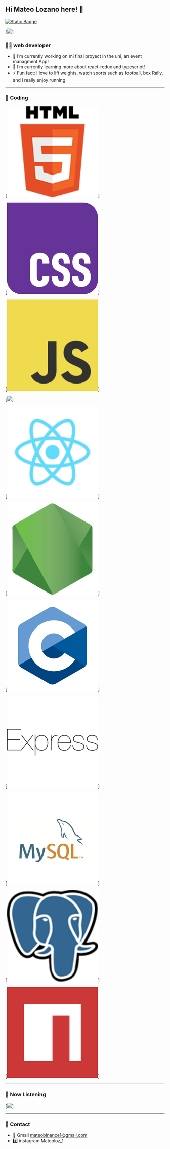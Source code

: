 ##  Hi Mateo Lozano here!  👋


[![Static Badge](https://img.shields.io/badge/follow%20me%20%20-%23000?style=flat-square&logo=instagram&logoSize=auto&label=Mateoloz_1&link=https%3A%2F%2Fwww.instagram.com%2Fmateoloz_1%2F)](https://www.instagram.com/mateoloz_1/)

[<img src=" https://media1.giphy.com/media/v1.Y2lkPTc5MGI3NjExMWluNWxtNDJsbTMyazhydWV6NWhva2VkZmh5em9nbjJkbzY5ajNlNiZlcD12MV9pbnRlcm5hbF9naWZfYnlfaWQmY3Q9Zw/3ohc10GA6j4XrLWzZK/giphy.gif">]

### 🧉🧉 web developer 


- 🔭 I’m currently working on mi final proyect in the uni, an event managment App!
- 🌱 I’m currently learning more about react-redux and typescript!
- ⚡ Fun fact: I love to lift weights, watch sports such as football, box Rally, and i really enjoy running

--- 
### 🧉 Coding 

[<img src="https://raw.githubusercontent.com/github/explore/80688e429a7d4ef2fca1e82350fe8e3517d3494d/topics/html/html.png?size=22">]

[<img src="https://raw.githubusercontent.com/github/explore/8144ae7e9ec2274bdb8f76bdbdb6e6509538c7a8/topics/css/css.png?size=22">]

[<img src="https://raw.githubusercontent.com/github/explore/80688e429a7d4ef2fca1e82350fe8e3517d3494d/topics/javascript/javascript.png?size=22">]

[<img src="https://github.com/tailwindlabs.png?size=22">]

[<img src="https://raw.githubusercontent.com/github/explore/80688e429a7d4ef2fca1e82350fe8e3517d3494d/topics/react/react.png?size=22">]

[<img src="https://raw.githubusercontent.com/github/explore/80688e429a7d4ef2fca1e82350fe8e3517d3494d/topics/nodejs/nodejs.png?size=22">]

[<img src="https://raw.githubusercontent.com/github/explore/f3e22f0dca2be955676bc70d6214b95b13354ee8/topics/c/c.png?size=22">]

[<img src="https://raw.githubusercontent.com/github/explore/80688e429a7d4ef2fca1e82350fe8e3517d3494d/topics/express/express.png?size=22">]

[<img src="https://raw.githubusercontent.com/github/explore/80688e429a7d4ef2fca1e82350fe8e3517d3494d/topics/mysql/mysql.png?size=22">]

[<img src="https://raw.githubusercontent.com/github/explore/80688e429a7d4ef2fca1e82350fe8e3517d3494d/topics/postgresql/postgresql.png?size=22">]

[<img src="https://raw.githubusercontent.com/github/explore/80688e429a7d4ef2fca1e82350fe8e3517d3494d/topics/npm/npm.png?size=22">]


---
### 🎵 Now Listening
[<img src="https://spotify-now-listening-tan.vercel.app/" width="350">]

---

### 📧 Contact

- 📧 Gmail mateobinance1@gmail.com
- #️⃣ instagram Mateoloz_1

